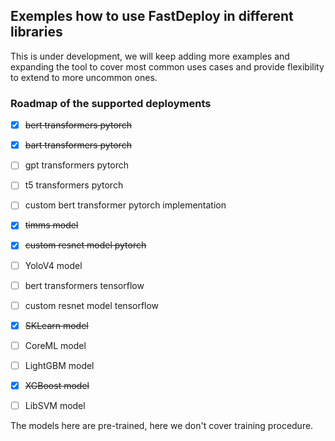 ## Exemples how to use FastDeploy in different libraries

This is under development, we will keep adding more examples and expanding the tool to cover most common uses cases and provide flexibility to extend to more uncommon ones.


### Roadmap of the supported deployments

- [x]  ~~bert transformers pytorch~~  
- [x]  ~~bart transformers pytorch~~  
- [ ]  gpt transformers pytorch  
- [ ]  t5 transformers pytorch  
- [ ]  custom bert transformer pytorch implementation  
- [x]  ~~timms model~~  
- [x]  ~~custom resnet model pytorch~~  
- [ ]  YoloV4 model  
- [ ]  bert transformers tensorflow  
- [ ]  custom resnet model tensorflow
- [x]  ~~SKLearn model~~  
- [ ]  CoreML model  
- [ ]  LightGBM model  
- [x]  ~~XGBoost model~~  
- [ ]  LibSVM model  


The models here are pre-trained, here we don't cover training procedure.